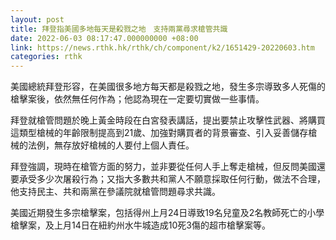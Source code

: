 ```yaml
---
layout: post
title: 拜登指美國多地每天是殺戮之地　支持兩黨尋求槍管共識
date: 2022-06-03 08:17:47.000000000 +08:00
link: https://news.rthk.hk/rthk/ch/component/k2/1651429-20220603.htm
categories: rthk
---
```


美國總統拜登形容，在美國很多地方每天都是殺戮之地，發生多宗導致多人死傷的槍擊案後，依然無任何作為；他認為現在一定要切實做一些事情。

拜登就槍管問題於晚上黃金時段在白宮發表講話，提出要禁止攻擊性武器、將購買這類型槍械的年齡限制提高到21歲、加強對購買者的背景審查、引入妥善儲存槍械的法例，無存放好槍械的人要付上個人責任。

拜登強調，現時在槍管方面的努力，並非要從任何人手上奪走槍械，但反問美國還要承受多少次屠殺行為；又指大多數共和黨人不願意採取任何行動，做法不合理，他支持民主、共和兩黨在參議院就槍管問題尋求共識。

美國近期發生多宗槍擊案，包括得州上月24日導致19名兒童及2名教師死亡的小學槍擊案，及上月14日在紐約州水牛城造成10死3傷的超市槍擊案等。
